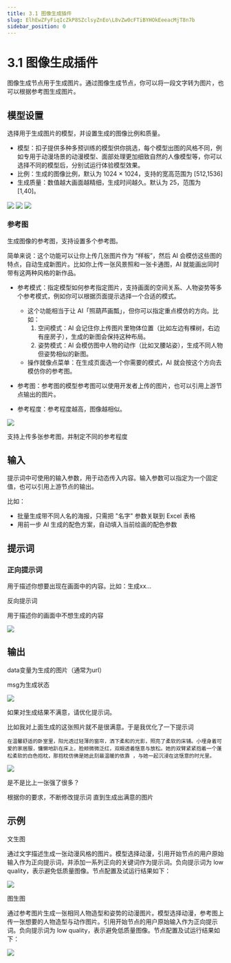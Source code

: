 ```yaml
---
title: 3.1 图像生成插件
slug: ElhEwZFyFiqIcZkP8SZclsyZnEo\L8vZw0cFTiBYHOkEeeacMjT8n7b
sidebar_position: 0
---
```



# 3.1 图像生成插件

图像生成节点用于生成图片。通过图像生成节点，你可以将一段文字转为图片，也可以根据参考图生成图片。

## 模型设置

选择用于生成图片的模型，并设置生成的图像比例和质量。

- 模型：扣子提供多种多预训练的模型供你挑选，每个模型出图的风格不同，例如专用于动漫场景的动漫模型、面部处理更加细致自然的人像模型等，你可以选择不同的模型后，分别试运行体验模型效果。
- 比例：生成的图像比例，默认为 1024 × 1024，支持的宽高范围为 [512,1536]
- 生成质量：数值越大画面越精细，生成时间越久。默认为 25，范围为 [1,40]。

<img src="/assets/VAANbLe3YozoEZxY2szcLuZ8nFc.png" src-width="1920" src-height="869" align="center"/>

<img src="/assets/SRcub24KtovkJ0xipJccJcVZnTe.png" src-width="1920" src-height="869" align="center"/>

<img src="/assets/ChYpb2ePPorgO7xIuY8cOO60nnf.png" src-width="1920" src-height="869" align="center"/>

### 参考图

生成图像的参考图，支持设置多个参考图。

简单来说：这个功能可以让你上传几张图片作为 “样板”，然后 AI 会模仿这些图的特点，自动生成新图片。比如你上传一张风景照和一张卡通图，AI 就能画出同时带有这两种风格的新作品。

- 参考模式：指定模型如何参考指定图片，支持画面的空间关系、人物姿势等多个参考模式，例如你可以根据页面提示选择一个合适的模式。
    - 这个功能相当于让 AI「照葫芦画瓢」，但你可以指定重点模仿的方向。比如：
        1. 空间模式：AI 会记住你上传图片里物体位置（比如左边有棵树，右边有座房子），生成的新图会保持这种布局。
        2. 姿势模式：AI 会模仿图中人物的动作（比如叉腰站姿），生成不同人物但姿势相似的新图。
    - 操作就像点菜单：在生成页面选一个你需要的模式，AI 就会按这个方向去模仿你的参考图。

- 参考图：参考图的模型参考图可以使用开发者上传的图片，也可以引用上游节点输出的图片。
- 参考程度：参考程度越高，图像越相似。

<img src="/assets/WpcxbSmS5oZ5cixLgcCc2wYEnfd.png" src-width="1920" src-height="869" align="center"/>

支持上传多张参考图，并制定不同的参考程度

## 输入

提示词中可使用的输入参数，用于动态传入内容。输入参数可以指定为一个固定值，也可以引用上游节点的输出。

比如：

- 批量生成带不同人名的海报，只需把 "名字" 参数关联到 Excel 表格
- 用前一步 AI 生成的配色方案，自动填入当前绘画的配色参数

## 提示词

### 正向提示词

用于描述你想要出现在画面中的内容。比如：生成xx...

反向提示词

用于描述你的画面中不想生成的内容

<img src="/assets/EqVRbmhJCoPSKDxweUAcGZplnYk.png" src-width="1920" src-height="869" align="center"/>

## 输出

data变量为生成的图片（通常为url）

msg为生成状态

<img src="/assets/J5DZbC7ztoJf0GxCXPAcXx53nLc.png" src-width="1920" src-height="869" align="center"/>

如果对生成结果不满意，请优化提示词。

比如我对上面生成的这张照片就不是很满意。于是我优化了一下提示词

```shell
在温馨舒适的卧室里，阳光透过轻薄的窗帘，洒下柔和的光影，照亮了柔软的床铺。小埋身着可爱的家居服，慵懒地趴在床上，脸颊微微泛红，双眼透着惬意与放松。她的双臂紧紧抱着一个蓬松柔软的白色抱枕，那抱枕仿佛是她此刻最温暖的依靠 ，与她一起沉浸在这惬意的时光里。
```

<img src="/assets/Au2mbgGCxoHW9QxkNhGcn9ojnOg.png" src-width="1920" src-height="869" align="center"/>

是不是比上一张强了很多？

根据你的要求，不断修改提示词 直到生成出满意的图片

## 示例

文生图

通过文字描述生成一张动漫风格的图片。模型选择动漫，引用开始节点的用户原始输入作为正向提示词，并添加一系列正向的关键词作为提示词。负向提示词为 low quality，表示避免低质量图像。节点配置及试运行结果如下：

<img src="/assets/WxK0bR8yPobmfvxECpYceTnnnmd.png" src-width="1579" src-height="856" align="center"/>

图生图

通过参考图片生成一张相同人物造型和姿势的动漫图片。模型选择动漫，参考图上传一张想要的人物造型与动作图片。引用开始节点的用户原始输入作为正向提示词。负向提示词为 low quality，表示避免低质量图像。节点配置及试运行结果如下：

<img src="/assets/KerpbcZCEojgY1xP7JJcjPKynwc.png" src-width="1525" src-height="838" align="center"/>

